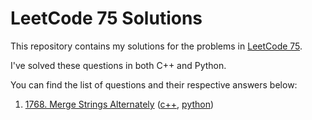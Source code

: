 # LeetCode 75 Solutions

This repository contains my solutions for the problems in [LeetCode 75](https://leetcode.com/studyplan/leetcode-75/).

I've solved these questions in both C++ and Python.

You can find the list of questions and their respective answers below:

1. [1768. Merge Strings Alternately](https://leetcode.com/problems/merge-strings-alternately/) ([c++](./cpp/1768.cpp), [python](./python/1768.py))
